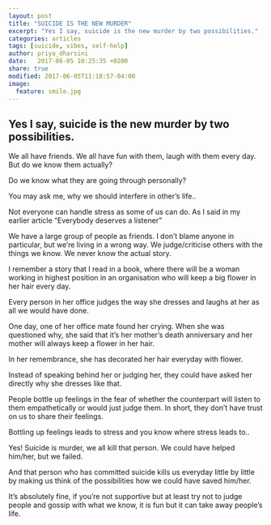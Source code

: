 ```yaml
---
layout: post
title: "SUICIDE IS THE NEW MURDER"
excerpt: "Yes I say, suicide is the new murder by two possibilities."
categories: articles
tags: [suicide, vibes, self-help]
author: priya_dharsini
date:   2017-06-05 10:25:35 +0200
share: true
modified: 2017-06-05T11:18:57-04:00
image:
  feature: smile.jpg
---
```


## Yes I say, suicide is the new murder by two possibilities. 

We all have friends. We all have fun with them, laugh with them every day. But do we know them actually?

Do we know what they are going through personally?

You may ask me, why we should interfere in other’s life..

Not everyone can handle stress as some of us can do. As I said in my earlier article “Everybody deserves a listener”

We have a large group of people as friends. I don’t blame anyone in particular, but we’re living in a wrong way. We judge/criticise others with the things we know. We never know the actual story.

I remember a story that I read in a book, where there will be a woman working in highest position in an organisation who will keep a big flower in her hair every day.

Every person in her office judges the way she dresses and laughs at her as all we would have done.

One day, one of her office mate found her crying. When she was questioned why, she said that it’s her mother’s death anniversary and her mother will always keep a flower in her hair.

In her remembrance, she has decorated her hair everyday with flower.

Instead of speaking behind her or judging her, they could have asked her directly why she dresses like that.

People bottle up feelings in the fear of whether the counterpart will listen to them empathetically or would just judge them. In short, they don’t have trust on us to share their feelings.

Bottling up feelings leads to stress and you know where stress leads to..

Yes! Suicide is murder, we all kill that person. We could have helped him/her, but we failed.

And that person who has committed suicide kills us everyday little by little by making us think of the possibilities how we could have saved him/her.

It’s absolutely fine, if you’re not supportive but at least try not to judge people and gossip with what we know, it is fun but it can take away people’s life. 
